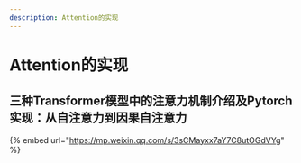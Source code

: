 ```yaml
---
description: Attention的实现
---
```


# Attention的实现

## 三种Transformer模型中的注意力机制介绍及Pytorch实现：从自注意力到因果自注意力 <a href="#activity-name" id="activity-name"></a>

{% embed url="https://mp.weixin.qq.com/s/3sCMayxx7aY7C8utOGdVYg" %}

